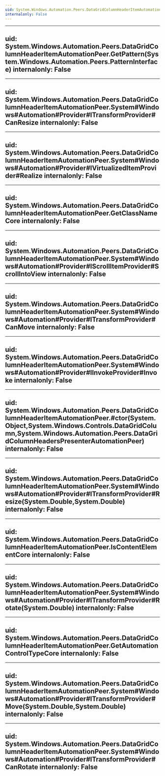 ```yaml
---
uid: System.Windows.Automation.Peers.DataGridColumnHeaderItemAutomationPeer
internalonly: False
---
```


---
uid: System.Windows.Automation.Peers.DataGridColumnHeaderItemAutomationPeer.GetPattern(System.Windows.Automation.Peers.PatternInterface)
internalonly: False
---

---
uid: System.Windows.Automation.Peers.DataGridColumnHeaderItemAutomationPeer.System#Windows#Automation#Provider#ITransformProvider#CanResize
internalonly: False
---

---
uid: System.Windows.Automation.Peers.DataGridColumnHeaderItemAutomationPeer.System#Windows#Automation#Provider#IVirtualizedItemProvider#Realize
internalonly: False
---

---
uid: System.Windows.Automation.Peers.DataGridColumnHeaderItemAutomationPeer.GetClassNameCore
internalonly: False
---

---
uid: System.Windows.Automation.Peers.DataGridColumnHeaderItemAutomationPeer.System#Windows#Automation#Provider#IScrollItemProvider#ScrollIntoView
internalonly: False
---

---
uid: System.Windows.Automation.Peers.DataGridColumnHeaderItemAutomationPeer.System#Windows#Automation#Provider#ITransformProvider#CanMove
internalonly: False
---

---
uid: System.Windows.Automation.Peers.DataGridColumnHeaderItemAutomationPeer.System#Windows#Automation#Provider#IInvokeProvider#Invoke
internalonly: False
---

---
uid: System.Windows.Automation.Peers.DataGridColumnHeaderItemAutomationPeer.#ctor(System.Object,System.Windows.Controls.DataGridColumn,System.Windows.Automation.Peers.DataGridColumnHeadersPresenterAutomationPeer)
internalonly: False
---

---
uid: System.Windows.Automation.Peers.DataGridColumnHeaderItemAutomationPeer.System#Windows#Automation#Provider#ITransformProvider#Resize(System.Double,System.Double)
internalonly: False
---

---
uid: System.Windows.Automation.Peers.DataGridColumnHeaderItemAutomationPeer.IsContentElementCore
internalonly: False
---

---
uid: System.Windows.Automation.Peers.DataGridColumnHeaderItemAutomationPeer.System#Windows#Automation#Provider#ITransformProvider#Rotate(System.Double)
internalonly: False
---

---
uid: System.Windows.Automation.Peers.DataGridColumnHeaderItemAutomationPeer.GetAutomationControlTypeCore
internalonly: False
---

---
uid: System.Windows.Automation.Peers.DataGridColumnHeaderItemAutomationPeer.System#Windows#Automation#Provider#ITransformProvider#Move(System.Double,System.Double)
internalonly: False
---

---
uid: System.Windows.Automation.Peers.DataGridColumnHeaderItemAutomationPeer.System#Windows#Automation#Provider#ITransformProvider#CanRotate
internalonly: False
---
